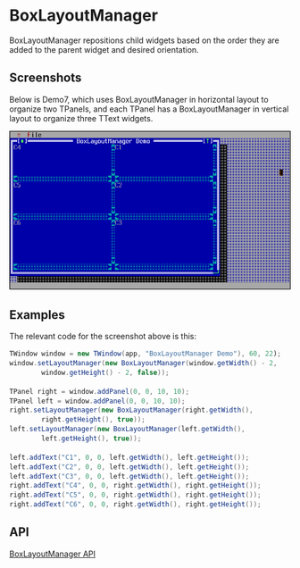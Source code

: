BoxLayoutManager
================

BoxLayoutManager repositions child widgets based on the order they are
added to the parent widget and desired orientation.

Screenshots
-----------

Below is Demo7, which uses BoxLayoutManager in horizontal layout to
organize two TPanels, and each TPanel has a BoxLayoutManager in
vertical layout to organize three TText widgets.

![panel_1](uploads/6173b3b63efdaf75ef077d2ae97de787/panel_1.png)

Examples
--------

The relevant code for the screenshot above is this:

```Java
TWindow window = new TWindow(app, "BoxLayoutManager Demo"), 60, 22);
window.setLayoutManager(new BoxLayoutManager(window.getWidth() - 2,
        window.getHeight() - 2, false));

TPanel right = window.addPanel(0, 0, 10, 10);
TPanel left = window.addPanel(0, 0, 10, 10);
right.setLayoutManager(new BoxLayoutManager(right.getWidth(),
        right.getHeight(), true));
left.setLayoutManager(new BoxLayoutManager(left.getWidth(),
        left.getHeight(), true));

left.addText("C1", 0, 0, left.getWidth(), left.getHeight());
left.addText("C2", 0, 0, left.getWidth(), left.getHeight());
left.addText("C3", 0, 0, left.getWidth(), left.getHeight());
right.addText("C4", 0, 0, right.getWidth(), right.getHeight());
right.addText("C5", 0, 0, right.getWidth(), right.getHeight());
right.addText("C6", 0, 0, right.getWidth(), right.getHeight());
```

API
---

[BoxLayoutManager API](https://jexer.sourceforge.io/apidocs/api/jexer/layout/BoxLayoutManager.html)
